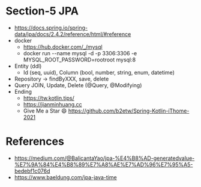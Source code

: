 # Section-5 JPA
* https://docs.spring.io/spring-data/jpa/docs/2.4.2/reference/html/#reference
* docker
  * https://hub.docker.com/_/mysql
  * docker run --name mysql -d -p 3306:3306 -e MYSQL_ROOT_PASSWORD=rootroot mysql:8
* Entity (ddl)
  * Id (seq, uuid), Column (bool, number, string, enum, datetime)
* Repository -> findByXXX, save, delete
* Query JOIN, Update, Delete (@Query, @Modifying)
* Ending
  * https://tw.kotlin.tips/
  * https://jianminhuang.cc
  * Give Me a Star 😄 https://github.com/b2etw/Spring-Kotlin-iThome-2021

# References
* https://medium.com/@BalicantaYao/jpa-%E4%B8%AD-generatedvalue-%E7%9A%84%E4%B8%89%E7%A8%AE%E7%AD%96%E7%95%A5-bedebf1c076d
* https://www.baeldung.com/jpa-java-time
